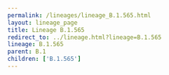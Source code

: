 ```yaml
---
permalink: /lineages/lineage_B.1.565.html
layout: lineage_page
title: Lineage B.1.565
redirect_to: ../lineage.html?lineage=B.1.565
lineage: B.1.565
parent: B.1
children: ['B.1.565']
---
```

